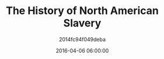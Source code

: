 ---
list_id: eb551040a8517944
layout: list
title: 'The History of North American Slavery'
date: 2016-04-06 06:00:00
image_id: 'rothman-slavery.jpg'
permalink: '/lists/history-of-north-american-slavery'
description: ''
zotero: 
astore: 
sections: 
  - id: 0
    listings:
      - type: book
        id: c8432325847184ab
      - type: book
        id: 740edad75ae250d0
  - id: 1
    listings:
      - type: book
        id: 10a169849af8236f
      - type: book
        id: f1f1ecabde35eb35
      - type: book
        id: e81ff1b21eb26c22
  - id: 2
    listings:
      - type: book
        id: 124a1d140c2157f0
      - type: book
        id: 5c5e2332932a594e
      - type: book
        id: 6502d20f91f4296d
  - id: 3
    listings:
      - type: book
        id: f4480be976dcd502
      - type: book
        id: b04341db35c09cfa
      - type: book
        id: 84a5ae3260862f35
      - type: book
        id: 09e7533a33e027f9
categories:
author: 2014fc94f049deba
---